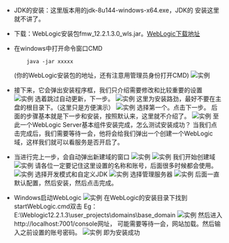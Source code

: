 * JDK的安装：这里版本用的jdk-8u144-windows-x64.exe，JDK的 安装这里就不讲了。
* 下载：WebLogic安装包fmw_12.2.1.3.0_wls.jar。[WebLogic下载地址](http://www.oracle.com/technetwork/middleware/weblogic/downloads/index.html)
* 在windows中打开命令窗口CMD

    ```
        java -jar xxxxx
    ```
  (你的WebLogic安装包的地址，还有注意用管理员身份打开CMD)
  ![实例](https://t1.picb.cc/uploads/2017/10/11/MeIYK.md.png)
* 接下来，它会弹出安装程序框，我们只介绍需要修改和比较重要的设置
    ![实例](https://t1.picb.cc/uploads/2017/10/11/Mee3e.md.png)
        选着跳过自动更新，下一步。
    ![实例](https://t1.picb.cc/uploads/2017/10/11/MenuN.md.png)
        这里为安装路劲，最好不要在主盘的根目录下。（这里只是方便演示）
    ![实例](https://t1.picb.cc/uploads/2017/10/11/MeC67.md.png)
        选择第一个。点击下一步。
        后面的步骤基本就是下一步和安装，按照默认来，这里就不介绍了。
    ![实例](https://t1.picb.cc/uploads/2017/10/11/MelUs.md.png)
        至此一个WebLogic Server基本组件安装完成，怎么测试安装成功？
        当我们点击完成后，我们需要等待一会，他将会给我们弹出一个创建一个WebLogic域，这样我们就可以看服务是否开启了。
* 当进行完上一步，会自动弹出新建域的窗口
    ![实例](https://t1.picb.cc/uploads/2017/10/11/MecO6.md.png)
    ![实例](https://t1.picb.cc/uploads/2017/10/11/Merdr.md.png)
        我们开始创建域
    ![实例](https://t1.picb.cc/uploads/2017/10/11/MeA30.md.png)
        请各位一定要记住这里设置的名称和账号，后面很多时候都会使用。
    ![实例](https://t1.picb.cc/uploads/2017/10/11/MemPT.md.png)
        选择开发模式和自定义JDK
    ![实例](https://t1.picb.cc/uploads/2017/10/11/MeHpF.md.png)
        选择管理服务器
    ![实例](https://t1.picb.cc/uploads/2017/10/11/Me4gM.md.png)
        后面一直默认配置，然后安装，然后点击完成。
* Windows启动WebLogic
    ![实例](https://t1.picb.cc/uploads/2017/10/11/MeGHt.md.png)
        在WebLogic的安装目录下找到startWebLogic.cmd双击
        Eg：E:\Weblogic12.2.1.3\user_projects\domains\base_domain
    ![实例](https://t1.picb.cc/uploads/2017/10/11/Me8CJ.md.png)
        然后进入http://localhost:7001/console网址，
        可能需要等待一会，网站加载。然后输入之前设置的账号密码。
    ![实例](https://t1.picb.cc/uploads/2017/10/11/MeMs1.md.png)
        即为安装成功

  